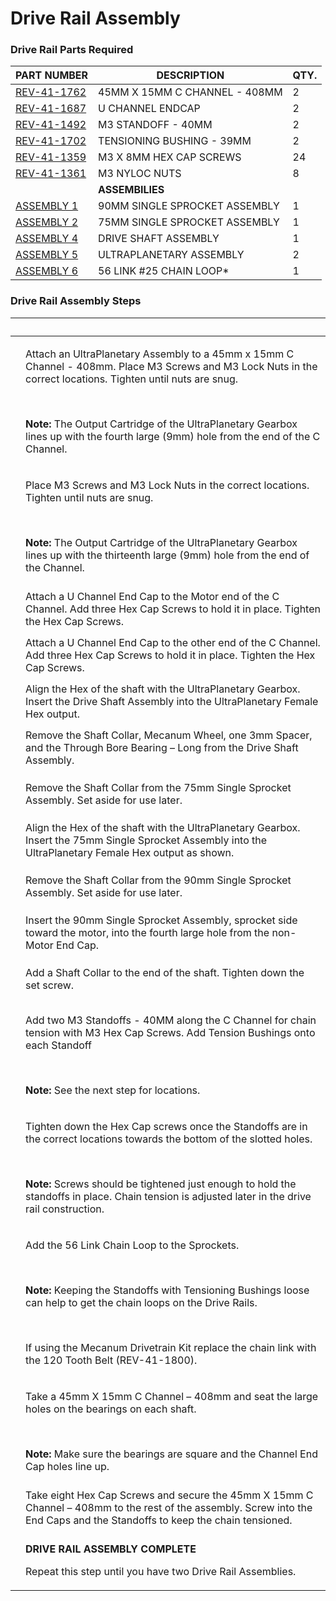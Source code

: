 # Drive Rail Assembly

### Drive Rail Parts Required

| **PART NUMBER**                                         | **DESCRIPTION**               | **QTY.** |
| ------------------------------------------------------- | ----------------------------- | -------- |
| [REV-41-1762](https://www.revrobotics.com/rev-41-1762/) | 45MM X 15MM C CHANNEL - 408MM | 2        |
| [REV-41-1687](https://www.revrobotics.com/rev-41-1687/) | U CHANNEL ENDCAP              | 2        |
| [REV-41-1492](https://www.revrobotics.com/rev-41-1492/) | M3 STANDOFF - 40MM            | 2        |
| [REV-41-1702](https://www.revrobotics.com/rev-41-1702/) | TENSIONING BUSHING - 39MM     | 2        |
| [REV-41-1359](https://www.revrobotics.com/rev-41-1359/) | M3 X 8MM HEX CAP SCREWS       | 24       |
| [REV-41-1361](https://www.revrobotics.com/rev-41-1361/) | M3 NYLOC NUTS                 | 8        |
|                                                         | **ASSEMBILIES**               |          |
| [ASSEMBLY 1](broken-reference)                          | 90MM SINGLE SPROCKET ASSEMBLY | 1        |
| [ASSEMBLY 2](broken-reference)                          | 75MM SINGLE SPROCKET ASSEMBLY | 1        |
| [ASSEMBLY 4](broken-reference)                          | DRIVE SHAFT ASSEMBLY          | 1        |
| [ASSEMBLY 5](broken-reference)                          | ULTRAPLANETARY ASSEMBLY       | 2        |
| [ASSEMBLY 6](broken-reference)                          | 56 LINK #25 CHAIN LOOP\*      | 1        |

### Drive Rail Assembly Steps

| ​                                                                                                                                                                                                                                                                                                                                    | ​                                                                                                                                                                                                                                                                                                                                     |
| ------------------------------------------------------------------------------------------------------------------------------------------------------------------------------------------------------------------------------------------------------------------------------------------------------------------------------------ | ------------------------------------------------------------------------------------------------------------------------------------------------------------------------------------------------------------------------------------------------------------------------------------------------------------------------------------- |
| <p>​</p><p><img src="https://2589213514-files.gitbook.io/~/files/v0/b/gitbook-legacy-files/o/assets%2F-M5yw0n8IneF5-9ybLjT%2F-MG9hZuVF88ps6xfLXsc%2F-MG9vYAJQ3MYwnHo9_h8%2FFSK_MBGRW__attach%20motor%20one.svg.2020_09_01_13_13_26.0.svg?alt=media&#x26;token=cc86831b-fb56-46e7-a1ed-5bb767dfe852" alt="" data-size="original"></p> | <p>Attach an UltraPlanetary Assembly to a 45mm x 15mm C Channel - 408mm. Place M3 Screws and M3 Lock Nuts in the correct locations. Tighten until nuts are snug.</p><p>​</p><p><strong>Note:</strong> The Output Cartridge of the UltraPlanetary Gearbox lines up with the fourth large (9mm) hole from the end of the C Channel.</p> |
| <p>​</p><p><img src="https://2589213514-files.gitbook.io/~/files/v0/b/gitbook-legacy-files/o/assets%2F-M5yw0n8IneF5-9ybLjT%2F-MG9RkA1fcqhWI6aOC8c%2F-MG9hU--PrMD6nyvl_VT%2FFSK_MBGRW__add%20screws%20to%20motor%20two.svg?alt=media&#x26;token=ba3dbf78-80cc-4fc5-b5cd-cf2917fb7407" alt="" data-size="original"></p>                | <p>Place M3 Screws and M3 Lock Nuts in the correct locations. Tighten until nuts are snug.</p><p>​</p><p><strong>Note:</strong> The Output Cartridge of the UltraPlanetary Gearbox lines up with the thirteenth large (9mm) hole from the end of the Channel.</p>                                                                     |
| <p>​</p><p><img src="https://2589213514-files.gitbook.io/~/files/v0/b/gitbook-legacy-files/o/assets%2F-M5yw0n8IneF5-9ybLjT%2F-MG9RkA1fcqhWI6aOC8c%2F-MG9bt1R-BbzWWJn8_ub%2FFSK_MBGRW__add%20end%20cap%201.svg?alt=media&#x26;token=a7422f2c-dd0b-4480-9af0-25a3a9cc11d6" alt="" data-size="original"></p>                            | Attach a U Channel End Cap to the Motor end of the C Channel. Add three Hex Cap Screws to hold it in place. Tighten the Hex Cap Screws.                                                                                                                                                                                               |
| <p>​</p><p><img src="https://2589213514-files.gitbook.io/~/files/v0/b/gitbook-legacy-files/o/assets%2F-M5yw0n8IneF5-9ybLjT%2F-MG9RkA1fcqhWI6aOC8c%2F-MG9bD7ZRCJ3km_luo19%2FFSK_MBGRW__add%20end%20cap%202.svg?alt=media&#x26;token=e5c2f82f-ef07-40c3-af18-c868bae4026f" alt="" data-size="original"></p>                            | Attach a U Channel End Cap to the other end of the C Channel. Add three Hex Cap Screws to hold it in place. Tighten the Hex Cap Screws.                                                                                                                                                                                               |
| <p>​</p><p><img src="https://2589213514-files.gitbook.io/~/files/v0/b/gitbook-legacy-files/o/assets%2F-M5yw0n8IneF5-9ybLjT%2F-MG9RkA1fcqhWI6aOC8c%2F-MG9Vc0JxLBVdjgUuXsZ%2FFSK_MBGRW__DRA%20-%20DSA.svg?alt=media&#x26;token=faad4b77-e0cd-4b35-84d8-c044aa850aa5" alt="" data-size="original"></p>                                  | Align the Hex of the shaft with the UltraPlanetary Gearbox. Insert the Drive Shaft Assembly into the UltraPlanetary Female Hex output.                                                                                                                                                                                                |
| <p>​</p><p><img src="https://2589213514-files.gitbook.io/~/files/v0/b/gitbook-legacy-files/o/assets%2F-M5yw0n8IneF5-9ybLjT%2F-MG9RkA1fcqhWI6aOC8c%2F-MG9YkcMjch4DoLMskj8%2FFSK_MBGRW__DRA%20-%20DAW%20remove%20wheel.svg?alt=media&#x26;token=8618d9f5-268a-4316-909a-6680a35a68c0" alt="" data-size="original"></p>                 | Remove the Shaft Collar, Mecanum Wheel, one 3mm Spacer, and the Through Bore Bearing – Long from the Drive Shaft Assembly.                                                                                                                                                                                                            |
| <p>​</p><p><img src="https://2589213514-files.gitbook.io/~/files/v0/b/gitbook-legacy-files/o/assets%2F-M5yw0n8IneF5-9ybLjT%2F-MENnrOQpKKk1c6QdvJd%2F-MEPGcq74Jag4HQTPJZb%2FFSK_MBG_DRA%20-%20OSSS%20remove%20shaft.svg?alt=media&#x26;token=82e9c09c-2c00-4105-a4af-fee159345abf" alt="" data-size="original"></p>                   | Remove the Shaft Collar from the 75mm Single Sprocket Assembly. Set aside for use later.                                                                                                                                                                                                                                              |
| <p>​</p><p><img src="https://2589213514-files.gitbook.io/~/files/v0/b/gitbook-legacy-files/o/assets%2F-M5yw0n8IneF5-9ybLjT%2F-MG9RkA1fcqhWI6aOC8c%2F-MG9TZHLkvcFRuyusMqf%2FFSK_MBGRW__DRA%20-%20add%2075mm%20SSA.svg?alt=media&#x26;token=420b0f33-030d-4867-9e47-b8232b13a55a" alt="" data-size="original"></p>                     | Align the Hex of the shaft with the UltraPlanetary Gearbox. Insert the 75mm Single Sprocket Assembly into the UltraPlanetary Female Hex output as shown.                                                                                                                                                                              |
| <p>​</p><p><img src="https://2589213514-files.gitbook.io/~/files/v0/b/gitbook-legacy-files/o/assets%2F-M5yw0n8IneF5-9ybLjT%2F-MENnrOQpKKk1c6QdvJd%2F-MEPKZ1uuEHj8XuNDDOD%2FFSK_MBG_DRA%20-%20SSS%20remove%20shaft.svg?alt=media&#x26;token=4a324657-7f90-4c0c-ba3f-2b35dae4b75e" alt="" data-size="original"></p>                    | Remove the Shaft Collar from the 90mm Single Sprocket Assembly. Set aside for use later.                                                                                                                                                                                                                                              |
| <p>​</p><p><img src="https://2589213514-files.gitbook.io/~/files/v0/b/gitbook-legacy-files/o/assets%2F-M5yw0n8IneF5-9ybLjT%2F-MG9RkA1fcqhWI6aOC8c%2F-MG9SqbFovv02jslmqfL%2FFSK_MBGRW__DRA%20-%20add%2090mm%20ssa.svg?alt=media&#x26;token=32ca986f-f74a-4a84-9357-c69c98cd85f8" alt="" data-size="original"></p>                     | Insert the 90mm Single Sprocket Assembly, sprocket side toward the motor, into the fourth large hole from the non-Motor End Cap.                                                                                                                                                                                                      |
| <p>​</p><p><img src="https://2589213514-files.gitbook.io/~/files/v0/b/gitbook-legacy-files/o/assets%2F-M5yw0n8IneF5-9ybLjT%2F-MG9-fLWfmsHWIJAAHjg%2F-MG986Z8x86Kf9I1u0rM%2FFSK_MBGRW__DRA%20-%20ad%20ahaft%20collar.svg?alt=media&#x26;token=249ec04a-0d0c-41d9-ab05-c1086832ecc1" alt="" data-size="original"></p>                  | Add a Shaft Collar to the end of the shaft. Tighten down the set screw.                                                                                                                                                                                                                                                               |
| <p>​</p><p><img src="https://2589213514-files.gitbook.io/~/files/v0/b/gitbook-legacy-files/o/assets%2F-M5yw0n8IneF5-9ybLjT%2F-MG40LP_y1dDvLjL8GkL%2F-MG5hSCxB-YRwKccCfSJ%2FFSK_MBGRW__DRA%20-%20add%20standoffs.svg?alt=media&#x26;token=9c09224c-6dff-4512-976c-074448b49713" alt="" data-size="original"></p>                      | <p>Add two M3 Standoffs - 40MM along the C Channel for chain tension with M3 Hex Cap Screws. Add Tension Bushings onto each Standoff</p><p>​</p><p><strong>Note:</strong> See the next step for locations.</p>                                                                                                                        |
| <p>​</p><p><img src="https://2589213514-files.gitbook.io/~/files/v0/b/gitbook-legacy-files/o/assets%2F-M5yw0n8IneF5-9ybLjT%2F-MG9-fLWfmsHWIJAAHjg%2F-MG97GRyCEG8A0F4xoxX%2FFSK_MBGRW__DRA%20-%20standoff%20main%20view.svg?alt=media&#x26;token=0c0e3693-0e2f-4baf-aac6-4449a40edf26" alt="" data-size="original"></p>               | <p>Tighten down the Hex Cap screws once the Standoffs are in the correct locations towards the bottom of the slotted holes.</p><p>​</p><p><strong>Note:</strong> Screws should be tightened just enough to hold the standoffs in place. Chain tension is adjusted later in the drive rail construction.</p>                           |
| <p>​</p><p><img src="https://2589213514-files.gitbook.io/~/files/v0/b/gitbook-legacy-files/o/assets%2F-M5yw0n8IneF5-9ybLjT%2F-MG40LP_y1dDvLjL8GkL%2F-MG5gWoIx1anMftoAyLD%2FFSK_MBGRW__DRA%20-%20Ad%20chain.svg?alt=media&#x26;token=4d0d2a8d-01a7-4aac-ae6e-e6dacc3094f6" alt="" data-size="original"></p>                           | <p>Add the 56 Link Chain Loop to the Sprockets.</p><p>​</p><p><strong>Note:</strong> Keeping the Standoffs with Tensioning Bushings loose can help to get the chain loops on the Drive Rails.</p><p>​</p><p>If using the Mecanum Drivetrain Kit replace the chain link with the 120 Tooth Belt (REV-41-1800).</p>                     |
| <p>​</p><p><img src="https://2589213514-files.gitbook.io/~/files/v0/b/gitbook-legacy-files/o/assets%2F-M5yw0n8IneF5-9ybLjT%2F-MG40LP_y1dDvLjL8GkL%2F-MG5g-tfGUhvCxuIvMva%2FFSK_MBGRW__DRA%20-%20Close%20channel.svg?alt=media&#x26;token=9a12cbd5-f2f5-4734-89bf-0e111926d3af" alt="" data-size="original"></p>                      | <p>Take a 45mm X 15mm C Channel – 408mm and seat the large holes on the bearings on each shaft.</p><p>​</p><p><strong>Note:</strong> Make sure the bearings are square and the Channel End Cap holes line up.</p>                                                                                                                     |
| <p>​</p><p><img src="https://2589213514-files.gitbook.io/~/files/v0/b/gitbook-legacy-files/o/assets%2F-M5yw0n8IneF5-9ybLjT%2F-MG40LP_y1dDvLjL8GkL%2F-MG5cPUHDhD_o6W6ewgk%2FFSK_MBGRW__DRA%20-%20add%20screws.svg?alt=media&#x26;token=56321759-2faa-4f30-9de7-df44da6a36eb" alt="" data-size="original"></p>                         | Take eight Hex Cap Screws and secure the 45mm X 15mm C Channel – 408mm to the rest of the assembly. Screw into the End Caps and the Standoffs to keep the chain tensioned.                                                                                                                                                            |
| <p>​</p><p><img src="https://2589213514-files.gitbook.io/~/files/v0/b/gitbook-legacy-files/o/assets%2F-M5yw0n8IneF5-9ybLjT%2F-MG40LP_y1dDvLjL8GkL%2F-MG5bGbMKHfglJQfpkwO%2FFSK_MBGRW__DRA%20-%20Complete.svg?alt=media&#x26;token=17a2bbde-99d2-4f2d-9724-0616c9c204c9" alt="" data-size="original"></p>                             | <p><strong>DRIVE RAIL ASSEMBLY COMPLETE</strong></p><p>Repeat this step until you have two Drive Rail Assemblies.</p>                                                                                                                                                                                                                 |
